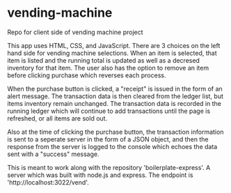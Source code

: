 # vending-machine
Repo for client side of vending machine project


This app uses HTML, CSS, and JavaScript. There are 3 choices on the left hand side for vending machine selections. When an item is selected, that item is listed and the running total is updated as well as a decresed inventory for that item. The user also has the option to remove an item before clicking purchase which reverses each process. 

When the purchase button is clicked, a "receipt" is issued in the form of an alert message. The transaction data is then cleared from the ledger list, but items inventory remain unchanged. The transaction data is recorded in the running ledger which will continue to add transactions until the page is refreshed, or all items are sold out. 

Also at the time of clicking the purchase button, the transaction information is sent to a seperate server in the form of a JSON object, and then the response from the server is logged to the console which echoes the data sent with a "success" message.

This is meant to work along with the repository 'boilerplate-express'. A  server which was built with node.js and express. The endpoint is 'http://localhost:3022/vend'. 
